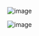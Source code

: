 ![image](https://github.com/user-attachments/assets/df274d55-be8f-40d6-9160-def3c49e0eff)

![image](https://github.com/user-attachments/assets/b0dc61da-199f-4c46-8609-589cc5b154a1)


